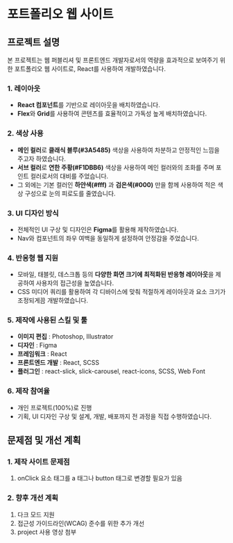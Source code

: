 # 포트폴리오 웹 사이트
## 프로젝트 설명
본 프로젝트는 웹 퍼블리셔 및 프론트엔드 개발자로서의 역량을 효과적으로 보여주기 위한 포트폴리오 웹 사이트로, React를 사용하여 개발하였습니다.

### 1. 레이아웃
- **React 컴포넌트**를 기반으로 레이아웃을 배치하였습니다.
- **Flex**와 **Grid**를 사용하여 콘텐츠를 효율적이고 가독성 높게 배치하였습니다.

### 2. 색상 사용
- **메인 컬러**로 **클래식 블루(#3A5485)** 색상을 사용하여 차분하고 안정적인 느낌을 주고자 하였습니다.
- **서브 컬러**로 **연한 주황(#F1DBB6)** 색상을 사용하여 메인 컬러와의 조화를 주며 포인트 컬러로서의 대비를 주었습니다.
- 그 외에는 기본 컬러인 **하얀색(#fff)** 과 **검은색(#000)** 만을 함께 사용하여 적은 색상 구성으로 눈의 피로도를 줄였습니다.

### 3. UI 디자인 방식
- 전체적인 UI 구상 및 디자인은 **Figma**를 활용해 제작하였습니다.
- Nav와 컴포넌트의 좌우 여백을 동일하게 설정하여 안정감을 주었습니다.

### 4. 반응형 웹 지원
- 모바일, 태블릿, 데스크톱 등의 **다양한 화면 크기에 최적화된 반응형 레이아웃**을 제공하여 사용자의 접근성을 높였습니다.
- CSS 미디어 쿼리를 활용하여 각 디바이스에 맞춰 적절하게 레이아웃과 요소 크기가 조정되게끔 개발하였습니다.

### 5. 제작에 사용된 스킬 및 툴
- **이미지 편집** : Photoshop, Illustrator 
- **디자인** : Figma
- **프레임워크** : React
- **프론트엔드 개발** : React, SCSS
- **플러그인** : react-slick, slick-carousel, react-icons, SCSS, Web Font

### 6. 제작 참여율
- 개인 프로젝트(100%)로 진행
- 기획, UI 디자인 구상 및 설계, 개발, 배포까지 전 과정을 직접 수행하였습니다. 

## 문제점 및 개선 계획
### 1. 제작 사이트 문제점
1. onClick 요소 태그를 a 태그나 button 태그로 변경할 필요가 있음

### 2. 향후 개선 계획
1. 다크 모드 지원
2. 접근성 가이드라인(WCAG) 준수를 위한 추가 개선
3. project 사용 영상 첨부
